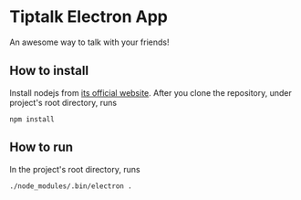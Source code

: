 Tiptalk Electron App
==========
An awesome way to talk with your friends!



How to install
-------------
Install nodejs from [its official website](https://nodejs.org/en/). After you clone the repository, under project's root directory, runs
```
npm install
```

How to run
-------------
In the project's root directory, runs
```
./node_modules/.bin/electron .
```

